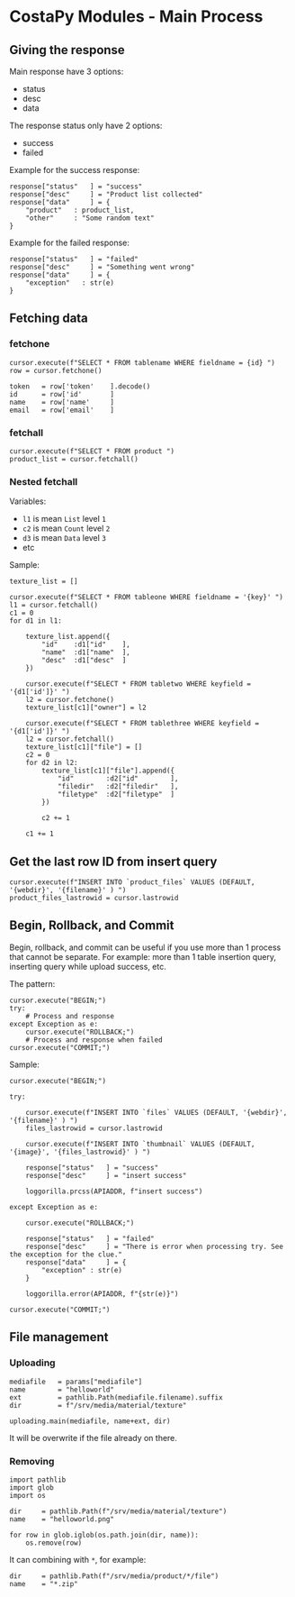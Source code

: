 # CostaPy Modules - Main Process

## Giving the response

Main response have 3 options:
- status
- desc
- data

The response status only have 2 options:
- success
- failed

Example for the success response:

    response["status"   ] = "success"
    response["desc"     ] = "Product list collected"
    response["data"     ] = {
        "product"   : product_list,
        "other"     : "Some random text"
    }

Example for the failed response:

    response["status"   ] = "failed"
    response["desc"     ] = "Something went wrong"
    response["data"     ] = {
        "exception"   : str(e)
    }

## Fetching data

### fetchone

    cursor.execute(f"SELECT * FROM tablename WHERE fieldname = {id} ")
    row = cursor.fetchone()

    token   = row['token'    ].decode()
    id      = row['id'       ]
    name    = row['name'     ]
    email   = row['email'    ]

### fetchall

    cursor.execute(f"SELECT * FROM product ")
    product_list = cursor.fetchall()

### Nested fetchall

Variables:
- `l1` is mean `List` level `1`
- `c2` is mean `Count` level `2`
- `d3` is mean `Data` level `3`
- etc

Sample:

    texture_list = []

    cursor.execute(f"SELECT * FROM tableone WHERE fieldname = '{key}' ")
    l1 = cursor.fetchall()
    c1 = 0
    for d1 in l1:

        texture_list.append({
            "id"    :d1["id"    ],
            "name"  :d1["name"  ],
            "desc"  :d1["desc"  ]
        })

        cursor.execute(f"SELECT * FROM tabletwo WHERE keyfield = '{d1['id']}' ")
        l2 = cursor.fetchone()
        texture_list[c1]["owner"] = l2

        cursor.execute(f"SELECT * FROM tablethree WHERE keyfield = '{d1['id']}' ")
        l2 = cursor.fetchall()
        texture_list[c1]["file"] = []
        c2 = 0
        for d2 in l2:
            texture_list[c1]["file"].append({
                "id"        :d2["id"        ],
                "filedir"   :d2["filedir"   ],
                "filetype"  :d2["filetype"  ]
            })

            c2 += 1

        c1 += 1

## Get the last row ID from insert query

    cursor.execute(f"INSERT INTO `product_files` VALUES (DEFAULT, '{webdir}', '{filename}' ) ")
    product_files_lastrowid = cursor.lastrowid

## Begin, Rollback, and Commit

Begin, rollback, and commit can be useful if you use more than 1 process that cannot be separate. For example: more than 1 table insertion query, inserting query while upload success, etc.

The pattern:

    cursor.execute("BEGIN;")
    try:
        # Process and response
    except Exception as e:
        cursor.execute("ROLLBACK;")
        # Process and response when failed
    cursor.execute("COMMIT;")

Sample:

    cursor.execute("BEGIN;")

    try:

        cursor.execute(f"INSERT INTO `files` VALUES (DEFAULT, '{webdir}', '{filename}' ) ")
        files_lastrowid = cursor.lastrowid

        cursor.execute(f"INSERT INTO `thumbnail` VALUES (DEFAULT, '{image}', '{files_lastrowid}' ) ")

        response["status"   ] = "success"
        response["desc"     ] = "insert success"

        loggorilla.prcss(APIADDR, f"insert success")

    except Exception as e:

        cursor.execute("ROLLBACK;")

        response["status"   ] = "failed"
        response["desc"     ] = "There is error when processing try. See the exception for the clue."
        response["data"     ] = {
            "exception" : str(e)
        }

        loggorilla.error(APIADDR, f"{str(e)}")

    cursor.execute("COMMIT;")

## File management

### Uploading

    mediafile   = params["mediafile"]
    name        = "helloworld"
    ext         = pathlib.Path(mediafile.filename).suffix
    dir         = f"/srv/media/material/texture"

    uploading.main(mediafile, name+ext, dir)

It will be overwrite if the file already on there.

### Removing

    import pathlib
    import glob
    import os

    dir     = pathlib.Path(f"/srv/media/material/texture")
    name    = "helloworld.png"

    for row in glob.iglob(os.path.join(dir, name)):
        os.remove(row)

It can combining with `*`, for example:

    dir     = pathlib.Path(f"/srv/media/product/*/file")
    name    = "*.zip"
